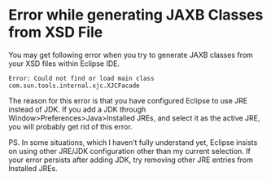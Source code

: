 # Error while generating JAXB Classes from XSD File

You may get following error when you try to generate JAXB classes from your XSD files within Eclipse IDE.

```console
Error: Could not find or load main class com.sun.tools.internal.xjc.XJCFacade
```

The reason for this error is that you have configured Eclipse to use JRE instead of JDK. If you add a JDK through 
Window>Preferences>Java>Installed JREs, and select it as the active JRE, you will probably get rid of this error.

PS. In some situations, which I haven’t fully understand yet, Eclipse insists on using other JRE/JDK configuration other 
than my current selection. If your error persists after adding JDK, try removing other JRE entries from Installed JREs.